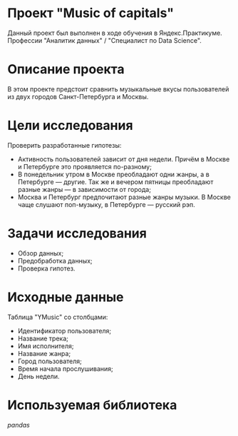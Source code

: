 # Проект "Music of capitals"
Данный проект был выполнен в ходе обучения в Яндекс.Практикуме. Профессии "Аналитик данных" / "Специалист по Data Science".

# Описание проекта

В этом проекте предстоит сравнить музыкальные вкусы пользователей из двух городов Санкт-Петербурга и Москвы.

# Цели исследования

Проверить разработанные гипотезы:
- Активность пользователей зависит от дня недели. Причём в Москве и Петербурге это проявляется по-разному;
- В понедельник утром в Москве преобладают одни жанры, а в Петербурге — другие. Так же и вечером пятницы преобладают разные жанры — в зависимости от города;
- Москва и Петербург предпочитают разные жанры музыки. В Москве чаще слушают поп-музыку, в Петербурге — русский рэп.

# Задачи исследования

- Обзор данных;
- Предобработка данных;
- Проверка гипотез.

# Исходные данные

Таблица "YMusic" со столбцами:

* Идентификатор пользователя;
* Название трека;  
* Имя исполнителя;
* Название жанра;
* Город пользователя;
* Время начала прослушивания;
* День недели.

# Используемая библиотека

*pandas*
